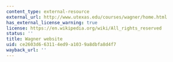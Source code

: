 ```yaml
---
content_type: external-resource
external_url: http://www.utexas.edu/courses/wagner/home.html
has_external_license_warning: true
license: https://en.wikipedia.org/wiki/All_rights_reserved
status: ''
title: Wagner website
uid: ce2603d6-6311-4ed9-a103-9a8dbfa8d4f7
wayback_url: ''
---
```

